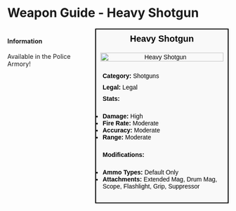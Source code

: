 # Weapon Guide - Heavy Shotgun

<div style="display: flex; align-items: flex-start; gap: 10px;">

  <div style="flex: 1; margin-right: 10px;">
  
  #### Information
  Available in the Police Armory!

  </div>

  <div style="width: 300px; border: 2px solid black; font-family: Arial, sans-serif; background-color: #f9f9f9; color: black;">
    <div style="background-color: #f9f9f9; padding: 10px; font-size: 20px; font-weight: bold; text-align: center;">Heavy Shotgun</div>
    <div style="text-align: center; padding: 10px;">
      <img src="image_url_here" alt="Heavy Shotgun" style="width: 100%; height: auto;">
    </div>
    <div style="padding: 10px;">
      <div style="padding: 5px;"><strong>Category:</strong> Shotguns</div>
      <div style="padding: 5px;"><strong>Legal:</strong> Legal</div>
      <div style="padding: 5px;"><strong>Stats:</strong></div>
      <ul style="padding: 5px;">
        <li><strong>Damage:</strong> High</li>
        <li><strong>Fire Rate:</strong> Moderate</li>
        <li><strong>Accuracy:</strong> Moderate</li>
        <li><strong>Range:</strong> Moderate</li>
      </ul>
      <div style="padding: 5px;"><strong>Modifications:</strong></div>
      <ul style="padding: 5px;">
        <li><strong>Ammo Types:</strong> Default Only</li>
        <li><strong>Attachments:</strong> Extended Mag, Drum Mag, Scope, Flashlight, Grip, Suppressor</li>
      </ul>
    </div>
  </div>

</div>
